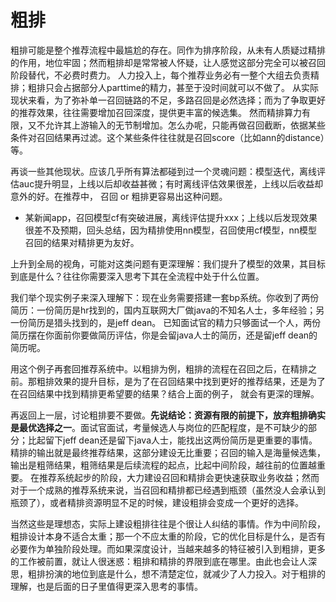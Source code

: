 # 粗排

粗排可能是整个推荐流程中最尴尬的存在。同作为排序阶段，从未有人质疑过精排的作用，地位牢固；然而粗排却是常常被人怀疑，让人感觉这部分完全可以被召回阶段替代，不必费时费力。 人力投入上，每个推荐业务必有一整个大组去负责精排；粗排只会占据部分人parttime的精力，甚至于没时间就可以不做了。 从实际现状来看，为了弥补单一召回链路的不足，多路召回是必然选择；而为了争取更好的推荐效果，往往需要增加召回深度，提供更丰富的候选集。 然而精排算力有限，又不允许其上游输入的无节制增加。怎么办呢，只能再做召回截断，依据某些条件对召回结果再过滤。这个某些条件往往就是召回score（比如ann的distance）等。

再谈一些其他现状。应该几乎所有算法都碰到过一个灵魂问题：模型迭代，离线评估auc提升明显，上线以后却收益甚微；有时离线评估效果很差，上线以后收益却意外的好。在推荐中， 召回 or 粗排更容易出这种问题。

* 某新闻app，召回模型cf有突破进展，离线评估提升xxx；上线以后发现效果很差不及预期，回头总结，因为精排使用nn模型，召回使用cf模型，nn模型召回的结果对精排更为友好。

上升到全局的视角，可能对这类问题有更深理解：我们提升了模型的效果，其目标到底是什么？往往你需要深入思考下其在全流程中处于什么位置。

我们举个现实例子来深入理解下：现在业务需要搭建一套bp系统。你收到了两份简历：一份简历是hr找到的，国内互联网大厂做java的不知名人士，多年经验；另一份简历是猎头找到的，是jeff dean。 已知面试官的精力只够面试一个人，两份简历摆在你面前你要做简历评估，你是会留java人士的简历，还是留jeff dean的简历呢。

用这个例子再套回推荐系统中。以粗排为例，粗排的流程在召回之后，在精排之前。那粗排效果的提升目标，是为了在召回结果中找到更好的推荐结果，还是为了在召回结果中找到精排更希望要的结果？结合上面的例子， 就会有更深的理解。

再返回上一层，讨论粗排要不要做。**先说结论：资源有限的前提下，放弃粗排确实是最优选择之一**。面试官面试，考量候选人与岗位的匹配程度，是不可缺少的部分；比起留下jeff dean还是留下java人士，能找出这两份简历是更重要的事情。 精排的输出就是最终推荐结果，这部分建设无比重要；召回的输入是海量候选集，输出是粗筛结果，粗筛结果是后续流程的起点，比起中间阶段，越往前的位置越重要。 在推荐系统起步的阶段，大力建设召回和精排会更快速获取业务收益；然而对于一个成熟的推荐系统来说，当召回和精排都已经遇到瓶颈（虽然没人会承认到瓶颈了），或者精排资源明显不足的时候，建设粗排会变成一个更好的选择。

当然这些是理想态，实际上建设粗排往往是个很让人纠结的事情。作为中间阶段，粗排设计本身不适合太重；那一个不应太重的阶段，它的优化目标是什么，是否有必要作为单独阶段处理。而如果深度设计，当越来越多的特征被引入到粗排，更多的工作被前置，就让人很迷惑：粗排和精排的界限到底在哪里。由此也会让人深思，粗排扮演的地位到底是什么，想不清楚定位，就减少了人力投入。对于粗排的理解，也是后面的日子里值得更深入思考的事情。
